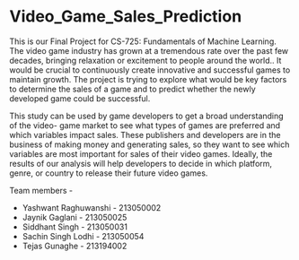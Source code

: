 # Video_Game_Sales_Prediction
This is our Final Project for CS-725: Fundamentals of Machine Learning. 
The video game industry has grown at a tremendous rate over the past few decades, bringing relaxation or excitement to people around the world.. It would be crucial to continuously create innovative and successful games to maintain growth. The project is trying to explore what would be key factors to determine the sales of a game and to predict whether the newly developed game could be successful.

This study can be used by game developers to get a broad understanding of the video- game market to see what types of games are preferred and which variables impact sales. These publishers and developers are in the business of making money and generating sales, so they want to see which variables are most important for sales of their video games. Ideally, the results of our analysis will help developers to decide in which platform, genre, or country to release their future video games.


Team members -
- Yashwant Raghuwanshi  - 213050002
- Jaynik Gaglani        - 213050025
- Siddhant Singh        - 213050031
- Sachin Singh Lodhi    - 213050054
- Tejas Gunaghe         - 213194002








